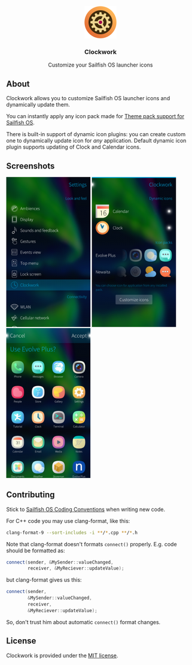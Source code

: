 <div align="center">
    <img src="settings/icon-clockwork.svg" alt="Clockwork logo" width="86" height="86">
    <h3 align="center">Clockwork</h3>
    <p>Customize your Sailfish OS launcher icons</p>
</div>

## About

Clockwork allows you to customize Sailfish OS launcher icons and dynamically
update them.

You can instantly apply any icon pack made for [Theme pack support for Sailfish OS].

There is built-in support of dynamic icon plugins: you can create custom one
to dynamically update icon for *any* application. Default dynamic icon plugin
supports updating of Clock and Calendar icons.


## Screenshots

<p float="left">
    <img src="screenshots/screenshot-1.png" alt="Settings" height="400">
    <img src="screenshots/screenshot-2.png" alt="Main Page" height="400">
    <img src="screenshots/screenshot-3.png" alt="Icon Pack Preview" height="400">
</p>


## Contributing

Stick to [Sailfish OS Coding Conventions] when writing new code.

For C++ code you may use clang-format, like this:

```bash
clang-format-9 --sort-includes -i **/*.cpp **/*.h
```

Note that clang-format doesn't formats `connect()` properly.
E.g. code should be formatted as:

```c++
connect(sender, &MySender::valueChanged,
        receiver, &MyReciever::updateValue);
```

but clang-format gives us this:

```c++
connect(sender,
        &MySender::valueChanged,
        receiver,
        &MyReciever::updateValue);
```

So, don't trust him about automatic `connect()` format changes.


## License

Clockwork is provided under the [MIT license](LICENSE).


[Sailfish OS Coding Conventions]: https://sailfishos.org/wiki/Coding_Conventions
[Theme pack support for Sailfish OS]: https://github.com/uithemer/themepacksupport-sailfishos

